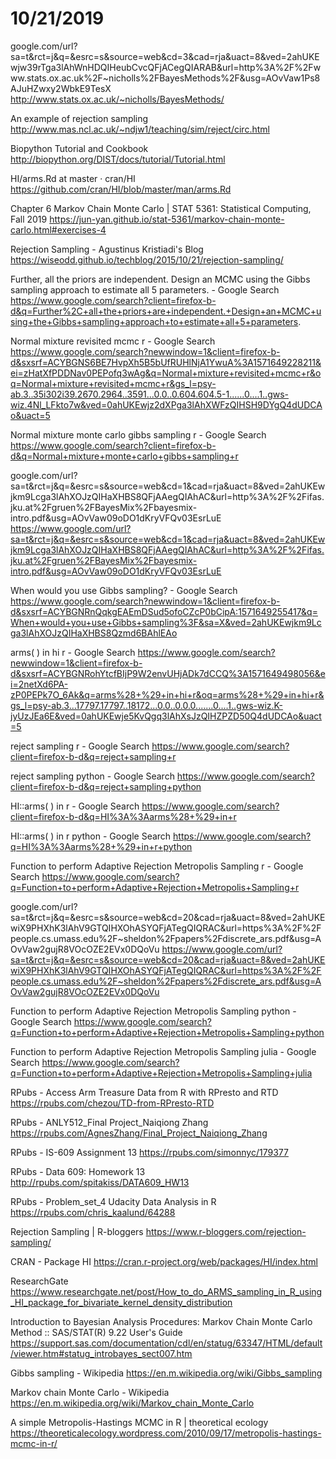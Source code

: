 # 10/21/2019


google.com/url?sa=t&rct=j&q=&esrc=s&source=web&cd=3&cad=rja&uact=8&ved=2ahUKEwjw39rTga3lAhWnHDQIHeubCvcQFjACegQIARAB&url=http%3A%2F%2Fwww.stats.ox.ac.uk%2F~nicholls%2FBayesMethods%2F&usg=AOvVaw1Ps8AJuHZwxy2WbkE9TesX
http://www.stats.ox.ac.uk/~nicholls/BayesMethods/

An example of rejection sampling
http://www.mas.ncl.ac.uk/~ndjw1/teaching/sim/reject/circ.html

Biopython Tutorial and Cookbook
http://biopython.org/DIST/docs/tutorial/Tutorial.html

HI/arms.Rd at master · cran/HI
https://github.com/cran/HI/blob/master/man/arms.Rd

Chapter 6 Markov Chain Monte Carlo | STAT 5361: Statistical Computing, Fall 2019
https://jun-yan.github.io/stat-5361/markov-chain-monte-carlo.html#exercises-4

Rejection Sampling - Agustinus Kristiadi's Blog
https://wiseodd.github.io/techblog/2015/10/21/rejection-sampling/

Further, all the priors are independent. Design an MCMC using the Gibbs sampling approach to estimate all 5 parameters. - Google Search
https://www.google.com/search?client=firefox-b-d&q=Further%2C+all+the+priors+are+independent.+Design+an+MCMC+using+the+Gibbs+sampling+approach+to+estimate+all+5+parameters.

Normal mixture revisited mcmc r - Google Search
https://www.google.com/search?newwindow=1&client=firefox-b-d&sxsrf=ACYBGNS6BE7HvpXh5B5bUfRUHlNjA1YwuA%3A1571649228211&ei=zHatXfPDDNav0PEPofq3wAg&q=Normal+mixture+revisited+mcmc+r&oq=Normal+mixture+revisited+mcmc+r&gs_l=psy-ab.3..35i302i39.2670.2964..3591...0.0..0.604.604.5-1......0....1..gws-wiz.4Nl_LFkto7w&ved=0ahUKEwjz2dXPga3lAhXWFzQIHSH9DYgQ4dUDCAo&uact=5

Normal mixture monte carlo gibbs sampling r - Google Search
https://www.google.com/search?client=firefox-b-d&q=Normal+mixture+monte+carlo+gibbs+sampling+r

google.com/url?sa=t&rct=j&q=&esrc=s&source=web&cd=1&cad=rja&uact=8&ved=2ahUKEwjkm9Lcga3lAhXOJzQIHaXHBS8QFjAAegQIAhAC&url=http%3A%2F%2Fifas.jku.at%2Fgruen%2FBayesMix%2Fbayesmix-intro.pdf&usg=AOvVaw09oDO1dKryVFQv03EsrLuE
https://www.google.com/url?sa=t&rct=j&q=&esrc=s&source=web&cd=1&cad=rja&uact=8&ved=2ahUKEwjkm9Lcga3lAhXOJzQIHaXHBS8QFjAAegQIAhAC&url=http%3A%2F%2Fifas.jku.at%2Fgruen%2FBayesMix%2Fbayesmix-intro.pdf&usg=AOvVaw09oDO1dKryVFQv03EsrLuE

When would you use Gibbs sampling? - Google Search
https://www.google.com/search?newwindow=1&client=firefox-b-d&sxsrf=ACYBGNRnQqkgEAEmDSud5ofoCZcP0bCipA:1571649255417&q=When+would+you+use+Gibbs+sampling%3F&sa=X&ved=2ahUKEwjkm9Lcga3lAhXOJzQIHaXHBS8Qzmd6BAhlEAo

arms( ) in hi r - Google Search
https://www.google.com/search?newwindow=1&client=firefox-b-d&sxsrf=ACYBGNRohYtcfBIjP9W2envUHjADk7dCCQ%3A1571649498056&ei=2netXd6PA-zP0PEPk7O_6Ak&q=arms%28+%29+in+hi+r&oq=arms%28+%29+in+hi+r&gs_l=psy-ab.3...17797.17797..18172...0.0..0.0.0.......0....1..gws-wiz.K-jyUzJEa6E&ved=0ahUKEwje5KvQgq3lAhXsJzQIHZPZD50Q4dUDCAo&uact=5

reject sampling r - Google Search
https://www.google.com/search?client=firefox-b-d&q=reject+sampling+r

reject sampling python - Google Search
https://www.google.com/search?client=firefox-b-d&q=reject+sampling+python

HI::arms( ) in r - Google Search
https://www.google.com/search?client=firefox-b-d&q=HI%3A%3Aarms%28+%29+in+r

HI::arms( ) in r python - Google Search
https://www.google.com/search?q=HI%3A%3Aarms%28+%29+in+r+python

Function to perform Adaptive Rejection Metropolis Sampling r - Google Search
https://www.google.com/search?q=Function+to+perform+Adaptive+Rejection+Metropolis+Sampling+r

google.com/url?sa=t&rct=j&q=&esrc=s&source=web&cd=20&cad=rja&uact=8&ved=2ahUKEwiX9PHXhK3lAhV9GTQIHXOhASYQFjATegQIQRAC&url=https%3A%2F%2Fpeople.cs.umass.edu%2F~sheldon%2Fpapers%2Fdiscrete_ars.pdf&usg=AOvVaw2gujR8VOcOZE2EVx0DQoVu
https://www.google.com/url?sa=t&rct=j&q=&esrc=s&source=web&cd=20&cad=rja&uact=8&ved=2ahUKEwiX9PHXhK3lAhV9GTQIHXOhASYQFjATegQIQRAC&url=https%3A%2F%2Fpeople.cs.umass.edu%2F~sheldon%2Fpapers%2Fdiscrete_ars.pdf&usg=AOvVaw2gujR8VOcOZE2EVx0DQoVu

Function to perform Adaptive Rejection Metropolis Sampling python - Google Search
https://www.google.com/search?q=Function+to+perform+Adaptive+Rejection+Metropolis+Sampling+python

Function to perform Adaptive Rejection Metropolis Sampling julia - Google Search
https://www.google.com/search?q=Function+to+perform+Adaptive+Rejection+Metropolis+Sampling+julia

RPubs - Access Arm Treasure Data from R with RPresto and RTD
https://rpubs.com/chezou/TD-from-RPresto-RTD

RPubs - ANLY512_Final Project_Naiqiong Zhang
https://rpubs.com/AgnesZhang/Final_Project_Naiqiong_Zhang

RPubs - IS-609 Assignment 13
https://rpubs.com/simonnyc/179377

RPubs - Data 609: Homework 13
http://rpubs.com/spitakiss/DATA609_HW13

RPubs - Problem_set_4 Udacity Data Analysis in R
https://rpubs.com/chris_kaalund/64288

Rejection Sampling | R-bloggers
https://www.r-bloggers.com/rejection-sampling/

CRAN - Package HI
https://cran.r-project.org/web/packages/HI/index.html

ResearchGate
https://www.researchgate.net/post/How_to_do_ARMS_sampling_in_R_using_HI_package_for_bivariate_kernel_density_distribution

Introduction to Bayesian Analysis Procedures: Markov Chain Monte Carlo Method :: SAS/STAT(R) 9.22 User's Guide
https://support.sas.com/documentation/cdl/en/statug/63347/HTML/default/viewer.htm#statug_introbayes_sect007.htm

Gibbs sampling - Wikipedia
https://en.m.wikipedia.org/wiki/Gibbs_sampling

Markov chain Monte Carlo - Wikipedia
https://en.m.wikipedia.org/wiki/Markov_chain_Monte_Carlo

A simple Metropolis-Hastings MCMC in R | theoretical ecology
https://theoreticalecology.wordpress.com/2010/09/17/metropolis-hastings-mcmc-in-r/

